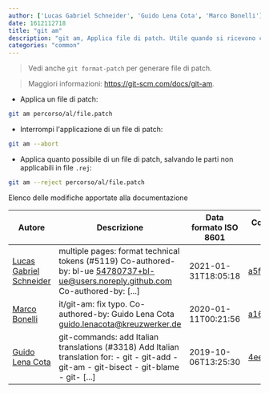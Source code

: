 ```yaml
---
author: ['Lucas Gabriel Schneider', 'Guido Lena Cota', 'Marco Bonelli']
date: 1612112718
title: "git am"
description: "git am, Applica file di patch. Utile quando si ricevono commit via email."
categories: "common"
---
```

> Vedi anche `git format-patch` per generare file di patch.

> Maggiori informazioni: <https://git-scm.com/docs/git-am>.

- Applica un file di patch:

```bash
git am percorso/al/file.patch
```

- Interrompi l'applicazione di un file di patch:

```bash
git am --abort
```

- Applica quanto possibile di un file di patch, salvando le parti non applicabili in file `.rej`:

```bash
git am --reject percorso/al/file.patch
```
Elenco delle modifiche apportate alla documentazione


Autore | Descrizione | Data formato ISO 8601 | Collegamento a GitHub
------|-----|-----|-----
[Lucas Gabriel Schneider](mailto:casdpa@gmail.com) | multiple pages: format technical tokens (#5119) Co-authored-by: bl-ue <54780737+bl-ue@users.noreply.github.com> Co-authored-by: [...] | 2021-01-31T18:05:18 | [a5fe31bc47ae](https://github.com/tldr-pages/tldr/commit/a5fe31bc47aece3efa5e66b52b3cf384f27d5d72)
[Marco Bonelli](mailto:marco@mebeim.net) | it/git-am: fix typo. Co-authored-by: Guido Lena Cota <guido.lenacota@kreuzwerker.de> | 2020-01-11T00:21:56 | [a16222c55a86](https://github.com/tldr-pages/tldr/commit/a16222c55a865ecd7d1195fbf1538e830fddbfda)
[Guido Lena Cota](mailto:guido.lenacota@kreuzwerker.de) | git-commands: add Italian translations (#3318) Add Italian translation for: - git - git-add - git-am - git-bisect - git-blame - git- [...] | 2019-10-06T13:25:30 | [4ee919925dd5](https://github.com/tldr-pages/tldr/commit/4ee919925dd57c445ca99ddaf183d0a51fedd29b)

